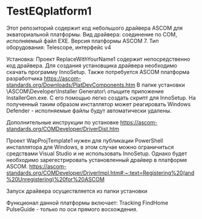 # TestEQplatform1
Этот репозиторий содержит код небольшого драйвера ASCOM для экваториальной платформы.
Вид драйвера: соединение по COM, исполняемый файл EXE.
Версия платформы ASCOM 7.
Тип оборудования: Telescope, интерфейс v4

Установка:
Проект ReplaceWithYourName1 содержит непосредственно код драйвера. Для создания установщика драйвера необходимо скачать программу InnoSetup. Также потребуется ASCOM платформа разработчика https://ascom-standards.org/Downloads/PlatDevComponents.htm В папке установки \\ASCOM\Developer\Installer Generator\ отыщите приложение InstallerGen.exe. С его помощью легко создать скрипт для InnoSetup. На полученный таким образом инсталлятор может реагировать Windows Defender - исполняемые файлы будут автоматически удалены.

Дополнительные инструкции по установке https://ascom-standards.org/COMDeveloper/DriverDist.htm


Проект WapProjTemplate1 нужен для публикации PowerShell инсталлятора для Windows, в этом случае можно ограничиться средствами Visual Studio и не использовать InnoSetup. Однако будет необходимо зарегестрировать установленный драйвер в платформе ASCOM. https://ascom-standards.org/COMDeveloper/DriverImpl.htm#:~:text=Registering%20(and%20Unregistering)%20for%20ASCOM


Запуск драйвера осуществляется из папки установки 


Функционал данной платформы включает:
Tracking
FindHome
PulseGuide - только по оси прямого восхождения.
